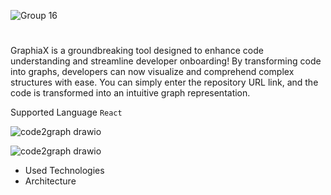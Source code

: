 ![Group 16](https://github.com/MohyiddineDilmi/GraphiaX/assets/33746487/796f0274-c84a-4110-b9ee-b224af59f355)

#

GraphiaX is a groundbreaking tool designed to enhance code understanding and streamline developer onboarding! By transforming code into graphs, developers can now visualize and comprehend complex structures with ease. You can simply enter the repository URL link, and the code is transformed into an intuitive graph representation.

Supported Language `React`


![code2graph drawio](https://github.com/MohyiddineDilmi/GraphiaX/assets/33746487/5c93bea5-1073-4e50-ab01-50a90070f96a)



![code2graph drawio](https://github.com/MohyiddineDilmi/GraphiaX/assets/33746487/f90f104c-0b95-4ee5-8808-c804f3d921e9)



* Used Technologies
* Architecture
